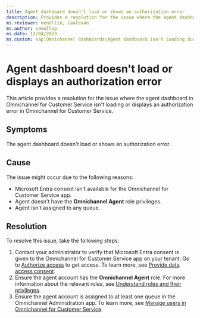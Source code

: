 ```yaml
---
title: Agent dashboard doesn't load or shows an authorization error
description: Provides a resolution for the issue where the agent dashboard doesn't load or displays an authorization error in Omnichannel for Customer Service.
ms.reviewer: nenellim, laalexan
ms.author: vamullap
ms.date: 12/04/2023
ms.custom: sap:Omnichannel dashboards\Agent dashboard isn't loading due to insufficient privileges
---
```

# Agent dashboard doesn't load or displays an authorization error

This article provides a resolution for the issue where the agent dashboard in Omnichannel for Customer Service isn't loading or displays an authorization error in Omnichannel for Customer Service.

## Symptoms

The agent dashboard doesn't load or shows an authorization error.

## Cause

The issue might occur due to the following reasons:

- Microsoft Entra consent isn't available for the Omnichannel for Customer Service app.
- Agent doesn't have the **Omnichannel Agent** role privileges.
- Agent isn't assigned to any queue.

## Resolution

To resolve this issue, take the following steps:

1. Contact your administrator to verify that Microsoft Entra consent is given to the Omnichannel for Customer Service app on your tenant. Go to [Authorize access](https://go.microsoft.com/fwlink/p/?linkid=2070932) to get access. To learn more, see [Provide data access consent](/dynamics365/customer-service/implement/data-access-consent).
2. Ensure the agent account has the **Omnichannel Agent** role. For more information about the relevant roles, see [Understand roles and their privileges](/dynamics365/customer-service/add-users-assign-roles#understand-roles-and-their-privileges).
3. Ensure the agent account is assigned to at least one queue in the Omnichannel Administration app. To learn more, see [Manage users in Omnichannel for Customer Service](/dynamics365/customer-service/users-user-profiles).
